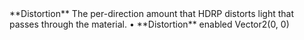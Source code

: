 <tr>
<td>**Distortion**</td>
<td>The per-direction amount that HDRP distorts light that passes through the material.</td>
<td>&#8226; **Distortion** enabled</td>
<td>Vector2(0, 0)</td>
</tr>

